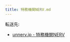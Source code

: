 ```yaml
---
title: 特務機関NERV.md
---
```

<div>

転送先:

-   [unnerv.jp - 特務機関NERV](/Unnerv.jp "Unnerv.jp")

</div>

<div>

</div>
